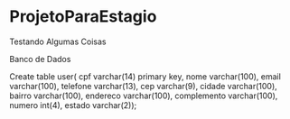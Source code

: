 # ProjetoParaEstagio
Testando Algumas Coisas

Banco de Dados 

Create table user(
cpf varchar(14) primary key,
nome varchar(100),
email varchar(100),
telefone varchar(13),
cep varchar(9),
cidade varchar(100),
bairro varchar(100),
endereco varchar(100),
complemento varchar(100),
numero int(4),
estado varchar(2));
